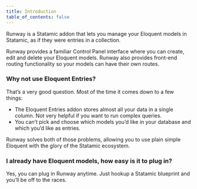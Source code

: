 ```yaml
---
title: Introduction
table_of_contents: false
---
```


Runway is a Statamic addon that lets you manage your Eloquent models in Statamic, as if they were entries in a collection.

Runway provides a familiar Control Panel interface where you can create, edit and delete your Eloquent models. Runway also provides front-end routing functionality so your models can have their own routes.

### Why not use Eloquent Entries?

That’s a very good question. Most of the time it comes down to a few things:

- The Eloquent Entries addon stores almost all your data in a single column. Not very helpful if you want to run complex queries.
- You can’t pick and choose which models you’d like in your database and which you’d like as entries.

Runway solves both of those problems, allowing you to use plain simple Eloquent with the glory of the Statamic ecosystem.

### I already have Eloquent models, how easy is it to plug in?

Yes, you can plug in Runway anytime. Just hookup a Statamic blueprint and you’ll be off to the races.
